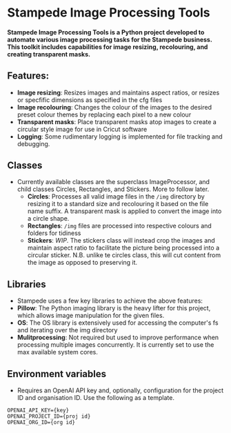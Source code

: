 # Stampede Image Processing Tools

#### Stampede Image Processing Tools is a Python project developed to automate various image processing tasks for the Stampede business. This toolkit includes capabilities for image resizing, recolouring, and creating transparent masks.

## Features:
- **Image resizing**: Resizes images and maintains aspect ratios, or resizes or specfific dimensions as specified in the cfg files
- **Image recolouring**: Changes the colour of the images to the desired preset colour themes by replacing each pixel to a new colour
- **Transparent masks**: Place transparent masks atop images to create a circular style image for use in Cricut software
- **Logging**: Some rudimentary logging is implemented for file tracking and debugging.

## Classes
- Currently available classes are the superclass ImageProcessor, and child classes Circles, Rectangles, and Stickers. More to follow later.
  - **Circles**: Processes all valid image files in the `/img` directory by resizing it to a standard size and recolouring it based on the file name suffix. A transparent mask is applied to convert the image into a circle shape.
  - **Rectangles**: `/img` files are processed into respective colours and folders for tidiness
  - **Stickers**: *WIP*. The stickers class will instead crop the images and maintain aspect ratio to facilitate the picture being processed into a circular sticker. N.B. unlike te circles class, this will cut content from the image as opposed to preserving it.

## Libraries
- Stampede uses a few key libraries to achieve the above features:
- **Pillow**: The Python imaging library is the heavy lifter for this project, which allows image manipulation for the given files.
- **OS**: The OS library is extensively used for accessing the computer's fs and iterating over the img directory
- **Mulitprocessing**: Not required but used to improve performance when processing multiple images concurrently. It is currently set to use the max available system cores.

## Environment variables
- Requires an OpenAI API key and, optionally, configuration for the project ID and organisation ID. Use the following as a template.
```
OPENAI_API_KEY={key}
OPENAI_PROJECT_ID={proj id}
OPENAI_ORG_ID={org id}
```
